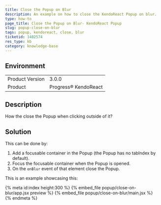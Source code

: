 ```yaml
---
title: Close the Popup on Blur
description: An example on how to close the KendoReact Popup on blur.
type: how-to
page_title: Close the Popup on Blur- KendoReact Popup
slug: popup-close-on-blur
tags: popup, kendoreact, close, blur
ticketid: 1402574
res_type: kb
category: knowledge-base
---
```


## Environment

<table>
	<tbody>
		<tr>
			<td>Product Version</td>
			<td>3.0.0</td>
		</tr>
		<tr>
			<td>Product</td>
			<td>Progress® KendoReact</td>
		</tr>
	</tbody>
</table>


## Description

How the close the Popup when clicking outside of it?

## Solution

This can be done by:

1. Add a focusable container in the Popup (the Popup has no tabIndex by default).
1. Focus the focusable container when the Popup is opened.
1. On the `onBlur` event of that element close the Popup.

This is an example showcasing this:

{% meta id:index height:300 %}
{% embed_file popup/close-on-blur/app.jsx preview %}
{% embed_file popup/close-on-blur/main.jsx %}
{% endmeta %}

